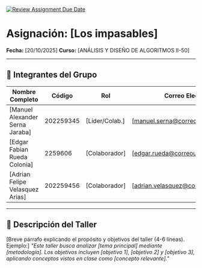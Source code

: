 [![Review Assignment Due Date](https://classroom.github.com/assets/deadline-readme-button-22041afd0340ce965d47ae6ef1cefeee28c7c493a6346c4f15d667ab976d596c.svg)](https://classroom.github.com/a/GxFB-nwe)

# Asignación: [Los impasables]

**Fecha:** [20/10/2025]
**Curso:** [ANÁLISIS Y DISEÑO DE ALGORITMOS II-50]

---

## 👥 Integrantes del Grupo

| Nombre Completo       | Código  | Rol            | Correo Electrónico       |
|-----------------------|---------|----------------|--------------------------|
| [Manuel Alexander Serna Jaraba]        | 202259345  | [Líder/Colab.] | [manuel.serna@correounivalle.edu.co]|
| [Edgar Fabian Rueda Colonia]        | 2259606  | [Colaborador]  | [edgar.rueda@correounivalle.edu.co]|
| [Adrian Felipe Velasquez Arias]        | 202259456  | [Colaborador]  | [adrian.velasquez@correounivalle.edu.co]|

---

## 📌 Descripción del Taller
[Breve párrafo explicando el propósito y objetivos del taller (4-6 líneas). Ejemplo:]
*"Este taller busca analizar [tema principal] mediante [metodología]. Los objetivos incluyen [objetivo 1], [objetivo 2] y [objetivo 3], aplicando conceptos vistos en clase como [concepto relevante]."*

